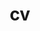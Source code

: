 ---
layout: cv
permalink: /cv/
title: cv
nav: true
nav_order: 4
cv_pdf: CV_Nethercott.Nathaniel.pdf
---